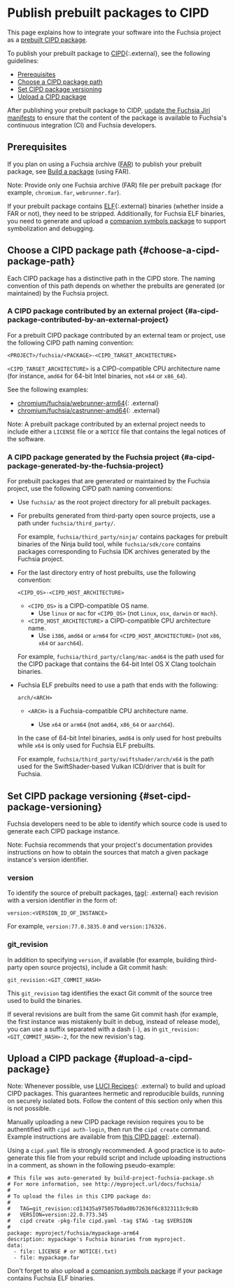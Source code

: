 # Publish prebuilt packages to CIPD

This page explains how to integrate your software into the Fuchsia project as a
[prebuilt CIPD package](/docs/development/prebuilt_packages/prebuilt_cipd_packages_in_fuchsia.md).

To publish your prebuilt package to
[CIPD](https://github.com/luci/luci-go/tree/HEAD/cipd){:.external},
see the following guidelines:

*   [Prerequisites](#prerequisites)
*   [Choose a CIPD package path](#choose-a-cipd-package-path)
*   [Set CIPD package versioning](#set-cipd-package-versioning)
*   [Upload a CIPD package](#upload-a-cipd-package)

After publishing your prebuilt package to CIDP,
[update the Fuchsia Jiri manifests](/docs/development/prebuilt_packages/make_your_cipd_package_visible_to_fuchsia_developers.md)
to ensure that the content of the package is available to Fuchsia's
continuous integration (CI) and Fuchsia developers.

## Prerequisites

If you plan on using a Fuchsia archive
([FAR](/docs/development/source_code/archive_format.md)) to publish your prebuilt
package, see
[Build a package](/docs/development/idk/documentation/packages.md#build-package)
(using FAR).

Note: Provide only one Fuchsia archive (FAR) file per prebuilt package (for example,
`chromium.far`, `webrunner.far`).

If your prebuilt package contains
[ELF](https://en.wikipedia.org/wiki/Executable_and_Linkable_Format){:.external}
binaries (whether inside a FAR or not), they need to be stripped. Additionally,
for Fuchsia ELF binaries, you need to generate and upload a
[companion symbols package](/docs/development/prebuilt_packages/publish_a_cipd_symbols_package_for_elf_binaries.md)
to support symbolization and debugging.

## Choose a CIPD package path {#choose-a-cipd-package-path}

Each CIPD package has a distinctive path in the CIPD store. The naming
convention of this path depends on whether the prebuilts are generated (or
maintained) by the Fuchsia project.

### A CIPD package contributed by an external project {#a-cipd-package-contributed-by-an-external-project}

For a prebuilt CIPD package contributed by an external team or project,
use the following CIPD path naming convention:

```none
<PROJECT>/fuchsia/<PACKAGE>-<CIPD_TARGET_ARCHITECTURE>
```

`<CIPD_TARGET_ARCHITECTURE>` is a CIPD-compatible CPU architecture
name (for instance, `amd64` for 64-bit Intel binaries, not `x64` or
`x86_64`).

See the following examples:

*   [chromium/fuchsia/webrunner-arm64](https://chrome-infra-packages.appspot.com/p/chromium/fuchsia/webrunner-arm64/+/){: .external}
*   [chromium/fuchsia/castrunner-amd64](https://chrome-infra-packages.appspot.com/p/chromium/fuchsia/castrunner-amd64/+/){: .external}

Note: A prebuilt package contributed by an external project needs to include
either a `LICENSE` file or a `NOTICE` file that contains the legal notices
of the software.

### A CIPD package generated by the Fuchsia project {#a-cipd-package-generated-by-the-fuchsia-project}

For prebuilt packages that are generated or maintained by the Fuchsia project,
use the following CIPD path naming conventions:

*   Use `fuchsia/` as the root project directory for all prebuilt packages.

*   For prebuilts generated from third-party open source projects, use a path
    under `fuchsia/third_party/`.

    For example, `fuchsia/third_party/ninja/` contains packages for prebuilt
    binaries of the Ninja build tool, while `fuchsia/sdk/core` contains packages
    corresponding to Fuchsia IDK archives generated by the Fuchsia project.

*   For the last directory entry of host prebuilts, use the following
    convention:

    ```none
    <CIPD_OS>-<CIPD_HOST_ARCHITECTURE>
    ```

    *   `<CIPD_OS>` is a CIPD-compatible OS name.
        *   Use `linux` or `mac` for `<CIPD_OS>` (not `Linux`, `osx`, `darwin`
            or `mach`).
    *   `<CIPD_HOST_ARCHITECTURE>` a CIPD-compatible CPU architecture name.
        *   Use `i386`, `amd64` or `arm64` for `<CIPD_HOST_ARCHITECTURE>` (not
            `x86`, `x64` or `aarch64`).

    For example, `fuchsia/third_party/clang/mac-amd64` is the path used for the
    CIPD package that contains the 64-bit Intel OS X Clang toolchain binaries.

*   Fuchsia ELF prebuilts need to use a path that ends with the following:

    ```none
    arch/<ARCH>
    ```

    *  `<ARCH>` is a Fuchsia-compatible CPU architecture name.

       *  Use `x64` or `arm64` (not `amd64`, `x86_64` or `aarch64`).

    In the case of 64-bit Intel binaries, `amd64` is only used for
    host prebuilts while `x64` is only used for Fuchsia ELF prebuilts.

    For example, `fuchsia/third_party/swiftshader/arch/x64` is the path used for
    the SwiftShader-based Vulkan ICD/driver that is built for Fuchsia.

## Set CIPD package versioning {#set-cipd-package-versioning}

Fuchsia developers need to be able to identify which source code is used to
generate each CIPD package instance.

Note: Fuchsia recommends that your project's documentation provides instructions
on how to obtain the sources that match a given package instance's version
identifier.

### version

To identify the source of prebuilt packages,
[tag](https://github.com/luci/luci-go/tree/HEAD/cipd#tags){: .external} each
revision with a version identifier in the form of:

```none
version:<VERSION_ID_OF_INSTANCE>
```

For example, `version:77.0.3835.0` and `version:176326.`

### git_revision

In addition to specifying `version`, if available (for example, building
third-party open source projects), include a Git commit hash:

```none
git_revision:<GIT_COMMIT_HASH>
```

This `git_revision` tag identifies the exact Git commit of the source tree used
to build the binaries.

If several revisions are built from the same Git commit hash (for example,
the first instance was mistakenly built in debug, instead of release mode),
you can use a suffix separated with a dash (`-`), as in
`git_revision:<GIT_COMMIT_HASH>-2`, for the new revision's tag.

## Upload a CIPD package {#upload-a-cipd-package}

Note: Whenever possible, use
[LUCI Recipes](https://github.com/luci/recipes-py){: .external} to build and
upload CIPD packages. This guarantees hermetic and reproducible builds, running
on securely isolated bots. Follow the content of this section only when this is
not possible.

Manually uploading a new CIPD package revision requires you to be authentified
with `cipd auth-login`, then run the `cipd create` command. Example instructions
are available from
[this CIPD page](https://g3doc.corp.google.com/company/teams/chrome/ops/luci/cipd.md?cl=head#creating-a-new-package){: .external}.

Using a `cipd.yaml` file is strongly recommended. A good practice is to
auto-generate this file from your rebuild script and include uploading
instructions in a comment, as shown in the following pseudo-example:

```none
# This file was auto-generated by build-project-fuchsia-package.sh
# For more information, see http://myproject.url/docs/fuchsia/
#
# To upload the files in this CIPD package do:
#
#   TAG=git_revision:cd13435a975057b0ad0b72636f6c8323113c9c8b
#   VERSION=version:22.0.773.345
#   cipd create -pkg-file cipd.yaml -tag $TAG -tag $VERSION
#
package: myproject/fuchsia/mypackage-arm64
description: mypackage's Fuchsia binaries from myproject.
data:
  - file: LICENSE # or NOTICE(.txt)
  - file: mypackage.far
```

Don't forget to also upload a
[companion symbols package](/docs/development/prebuilt_packages/publish_a_cipd_symbols_package_for_elf_binaries.md)
if your package contains Fuchsia ELF binaries.

